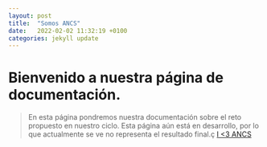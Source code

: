```yaml
---
layout: post
title:  "Somos ANCS"
date:   2022-02-02 11:32:19 +0100
categories: jekyll update
---
```

# Bienvenido a nuestra página de documentación.
> En esta página pondremos nuestra documentación sobre el reto propuesto en nuestro ciclo.
> Esta página aún está en desarrollo, por lo que actualmente se ve no representa el resultado final.ç
[I <3 ANCS](https://totoshop.es/38158/taza-i-love-ancs.jpg)
